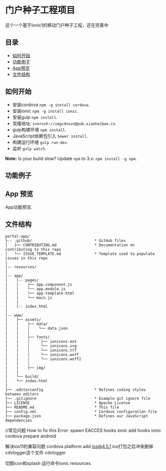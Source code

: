 
# 门户种子工程项目

这个一个基于Ionic1的移动门户种子工程，还在完善中

## 目录
 - [如何开始](#如何开始)
 - [功能例子](#功能例子)
 - [App预览](#App预览)
 - [文件结构](#文件结构)


## 如何开始

* 安装cordova `npm -g install cordova`.
* 安装ionic `npm -g install ionic`.
* 安装gulp `npm install`.
* 克隆地址: `svn+ssh://imgcdnsvn@pub.xiaoheiban.cn`.
* gulp构建环境 `npm install`.
* JavaScript依赖包引入 `bower install`.
* 构建运行环境 `gulp run-dev`.
* 监听 `gulp watch`.

**Note:** Is your build slow? Update `npm` to 3.x: `npm install -g npm`.

## 功能例子


## App 预览

App功能预览.



## 文件结构

```
portal-app/
├-- .github/                            * GitHub files
│   ├── CONTRIBUTING.md                 * Documentation on contributing to this repo
│   └── ISSUE_TEMPLATE.md               * Template used to populate issues in this repo
|
|-- resources/
|
|-- app/
|    |-- pages/
|    |    ├── app.component.js
|    |    └── app.module.js
|    |    └── app.template.html
|    |    └── main.js
|    |
|    |-- index.html
|
|-- www/
|    ├── assets/
|    |    ├── data/
|    |    |    └── data.json
|    |    |
|    |    ├── fonts/
|    |    |     ├── ionicons.eot
|    |    |     └── ionicons.svg
|    |    |     └── ionicons.ttf
|    |    |     └── ionicons.woff
|    |    |     └── ionicons.woff2
|    |    |
|    |    ├── img/
|    |
|    └── build/
|    └── index.html
|
├── .editorconfig                       * Defines coding styles between editors
├── .gitignore                          * Example git ignore file
├── LICENSE                             * Apache License
├── README.md                           * This file
├── config.xml                          * Cordova configuration file
├── package.json                        * Defines our JavaScript dependencies
```
//常见问题 
How to fix this Error: spawn EACCES
hooks   ionic add hooks
ionic cordova prepare android

解决ios11的兼容问题
cordova platform add ios@4.5.1
ios打包之后冲突删掉cdvlogger这个文件   cdvlogger

切图icon和splash 运行命令ionic resources



